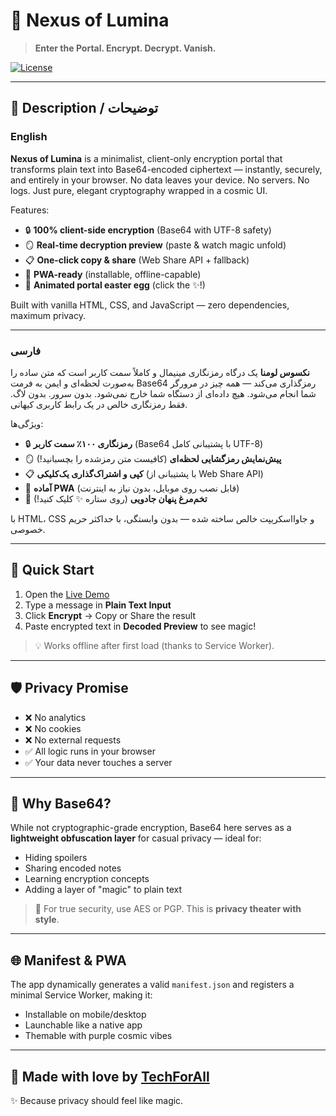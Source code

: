 # 🌌 Nexus of Lumina  
> **Enter the Portal. Encrypt. Decrypt. Vanish.**

[![License](https://img.shields.io/badge/License-MIT-purple?style=for-the-badge)](LICENSE)

---

## 📖 Description / توضیحات

### English  
**Nexus of Lumina** is a minimalist, client-only encryption portal that transforms plain text into Base64-encoded ciphertext — instantly, securely, and entirely in your browser. No data leaves your device. No servers. No logs. Just pure, elegant cryptography wrapped in a cosmic UI.

Features:
- 🔒 **100% client-side encryption** (Base64 with UTF-8 safety)
- 🪞 **Real-time decryption preview** (paste & watch magic unfold)
- 📋 **One-click copy & share** (Web Share API + fallback)
- 📱 **PWA-ready** (installable, offline-capable)
- 🌠 **Animated portal easter egg** (click the ✨!)

Built with vanilla HTML, CSS, and JavaScript — zero dependencies, maximum privacy.

---

### فارسی  
**نکسوس لومنا** یک درگاه رمزنگاری مینیمال و کاملاً سمت کاربر است که متن ساده را به‌صورت لحظه‌ای و ایمن به فرمت Base64 رمزگذاری می‌کند — همه چیز در مرورگر شما انجام می‌شود. هیچ داده‌ای از دستگاه شما خارج نمی‌شود. بدون سرور. بدون لاگ. فقط رمزنگاری خالص در یک رابط کاربری کیهانی.

ویژگی‌ها:
- 🔒 **رمزنگاری ۱۰۰٪ سمت کاربر** (Base64 با پشتیبانی کامل UTF-8)
- 🪞 **پیش‌نمایش رمزگشایی لحظه‌ای** (کافیست متن رمزشده را بچسبانید!)
- 📋 **کپی و اشتراک‌گذاری یک‌کلیکی** (با پشتیبانی از Web Share API)
- 📱 **آماده PWA** (قابل نصب روی موبایل، بدون نیاز به اینترنت)
- 🌠 **تخم‌مرغ پنهان جادویی** (روی ستاره ✨ کلیک کنید!)

با HTML، CSS و جاوااسکریپت خالص ساخته شده — بدون وابستگی، با حداکثر حریم خصوصی.

---

## 🚀 Quick Start

1. Open the [Live Demo](https://techforall1373.github.io/Nexus-of-Lumina/)
2. Type a message in **Plain Text Input**
3. Click **Encrypt** → Copy or Share the result
4. Paste encrypted text in **Decoded Preview** to see magic!

> 💡 Works offline after first load (thanks to Service Worker).

---

## 🛡️ Privacy Promise

- ❌ No analytics  
- ❌ No cookies  
- ❌ No external requests  
- ✅ All logic runs in your browser  
- ✅ Your data never touches a server

---

## 🧠 Why Base64?

While not cryptographic-grade encryption, Base64 here serves as a **lightweight obfuscation layer** for casual privacy — ideal for:
- Hiding spoilers
- Sharing encoded notes
- Learning encryption concepts
- Adding a layer of "magic" to plain text

> 🔐 For true security, use AES or PGP. This is **privacy theater with style**.

---

## 🌐 Manifest & PWA

The app dynamically generates a valid `manifest.json` and registers a minimal Service Worker, making it:
- Installable on mobile/desktop
- Launchable like a native app
- Themable with purple cosmic vibes

---

## 💌 Made with love by [TechForAll](https://github.com/techforall1373)  
✨ Because privacy should feel like magic.
